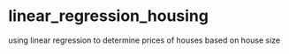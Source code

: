 # linear_regression_housing
using linear regression to determine prices of houses based on house size
